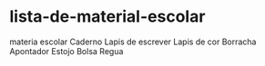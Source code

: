 # lista-de-material-escolar
materia escolar
Caderno 
Lapis de escrever 
Lapis de cor
Borracha 
Apontador
Estojo
Bolsa
Regua
